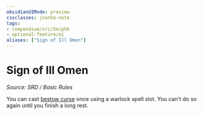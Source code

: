 ```yaml
---
obsidianUIMode: preview
cssclasses: json5e-note
tags:
- compendium/src/5e/phb
- optional-feature/ei
aliases: ["Sign of Ill Omen"]
---
```

# Sign of Ill Omen
*Source: SRD / Basic Rules* 

You can cast [bestow curse](bestow-curse.md) once using a warlock spell slot. You can't do so again until you finish a long rest.